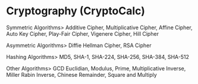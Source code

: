 # Cryptography (CryptoCalc)

Symmetric Algorithms>
  Additive Cipher,
  Multiplicative Cipher,
  Affine Cipher,
  Auto Key Cipher,
  Play-Fair Cipher,
  Vigenere Cipher,
  Hill Cipher
  
Asymmetric Algorithms>
  Diffie Hellman Cipher,
  RSA Cipher
  
Hashing Algorithms>
  MD5, SHA-1, SHA-224, SHA-256, SHA-384, SHA-512
  
 Other Algorithms>
  GCD Euclidian,
  Modulus,
  Prime,
  Multiplicative Inverse,
  Miller Rabin Inverse,
  Chinese Remainder,
  Square and Multiply
  
